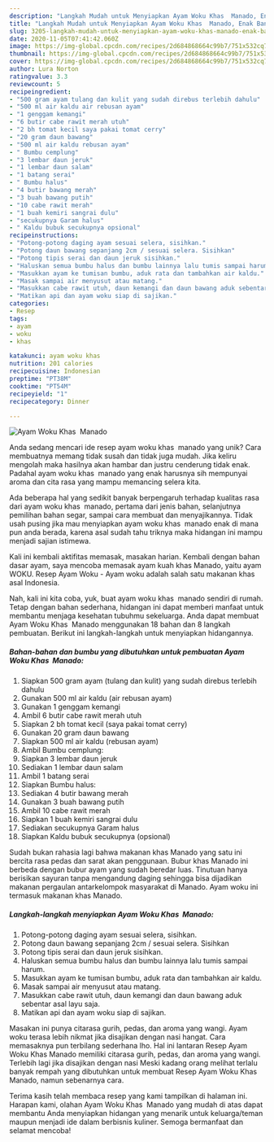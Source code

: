 ```yaml
---
description: "Langkah Mudah untuk Menyiapkan Ayam Woku Khas  Manado, Enak Banget"
title: "Langkah Mudah untuk Menyiapkan Ayam Woku Khas  Manado, Enak Banget"
slug: 3205-langkah-mudah-untuk-menyiapkan-ayam-woku-khas-manado-enak-banget
date: 2020-11-05T07:41:42.060Z
image: https://img-global.cpcdn.com/recipes/2d684868664c99b7/751x532cq70/ayam-woku-khas-manado-foto-resep-utama.jpg
thumbnail: https://img-global.cpcdn.com/recipes/2d684868664c99b7/751x532cq70/ayam-woku-khas-manado-foto-resep-utama.jpg
cover: https://img-global.cpcdn.com/recipes/2d684868664c99b7/751x532cq70/ayam-woku-khas-manado-foto-resep-utama.jpg
author: Lura Norton
ratingvalue: 3.3
reviewcount: 5
recipeingredient:
- "500 gram ayam tulang dan kulit yang sudah direbus terlebih dahulu"
- "500 ml air kaldu air rebusan ayam"
- "1 genggam kemangi"
- "6 butir cabe rawit merah utuh"
- "2 bh tomat kecil saya pakai tomat cerry"
- "20 gram daun bawang"
- "500 ml air kaldu rebusan ayam"
- " Bumbu cemplung"
- "3 lembar daun jeruk"
- "1 lembar daun salam"
- "1 batang serai"
- " Bumbu halus"
- "4 butir bawang merah"
- "3 buah bawang putih"
- "10 cabe rawit merah"
- "1 buah kemiri sangrai dulu"
- "secukupnya Garam halus"
- " Kaldu bubuk secukupnya opsional"
recipeinstructions:
- "Potong-potong daging ayam sesuai selera, sisihkan."
- "Potong daun bawang sepanjang 2cm / sesuai selera. Sisihkan"
- "Potong tipis serai dan daun jeruk sisihkan."
- "Haluskan semua bumbu halus dan bumbu lainnya lalu tumis sampai harum."
- "Masukkan ayam ke tumisan bumbu, aduk rata dan tambahkan air kaldu."
- "Masak sampai air menyusut atau matang."
- "Masukkan cabe rawit utuh, daun kemangi dan daun bawang aduk sebentar asal layu saja."
- "Matikan api dan ayam woku siap di sajikan."
categories:
- Resep
tags:
- ayam
- woku
- khas

katakunci: ayam woku khas 
nutrition: 201 calories
recipecuisine: Indonesian
preptime: "PT38M"
cooktime: "PT54M"
recipeyield: "1"
recipecategory: Dinner

---
```



![Ayam Woku Khas  Manado](https://img-global.cpcdn.com/recipes/2d684868664c99b7/751x532cq70/ayam-woku-khas-manado-foto-resep-utama.jpg)

Anda sedang mencari ide resep ayam woku khas  manado yang unik? Cara membuatnya memang tidak susah dan tidak juga mudah. Jika keliru mengolah maka hasilnya akan hambar dan justru cenderung tidak enak. Padahal ayam woku khas  manado yang enak harusnya sih mempunyai aroma dan cita rasa yang mampu memancing selera kita.

Ada beberapa hal yang sedikit banyak berpengaruh terhadap kualitas rasa dari ayam woku khas  manado, pertama dari jenis bahan, selanjutnya pemilihan bahan segar, sampai cara membuat dan menyajikannya. Tidak usah pusing jika mau menyiapkan ayam woku khas  manado enak di mana pun anda berada, karena asal sudah tahu triknya maka hidangan ini mampu menjadi sajian istimewa.

Kali ini kembali aktifitas memasak, masakan harian. Kembali dengan bahan dasar ayam, saya mencoba memasak ayam kuah khas Manado, yaitu ayam WOKU. Resep Ayam Woku - Ayam woku adalah salah satu makanan khas asal Indonesia.


Nah, kali ini kita coba, yuk, buat ayam woku khas  manado sendiri di rumah. Tetap dengan bahan sederhana, hidangan ini dapat memberi manfaat untuk membantu menjaga kesehatan tubuhmu sekeluarga. Anda dapat membuat Ayam Woku Khas  Manado menggunakan 18 bahan dan 8 langkah pembuatan. Berikut ini langkah-langkah untuk menyiapkan hidangannya.

<!--inarticleads1-->

##### Bahan-bahan dan bumbu yang dibutuhkan untuk pembuatan Ayam Woku Khas  Manado:

1. Siapkan 500 gram ayam (tulang dan kulit) yang sudah direbus terlebih dahulu
1. Gunakan 500 ml air kaldu (air rebusan ayam)
1. Gunakan 1 genggam kemangi
1. Ambil 6 butir cabe rawit merah utuh
1. Siapkan 2 bh tomat kecil (saya pakai tomat cerry)
1. Gunakan 20 gram daun bawang
1. Siapkan 500 ml air kaldu (rebusan ayam)
1. Ambil  Bumbu cemplung:
1. Siapkan 3 lembar daun jeruk
1. Sediakan 1 lembar daun salam
1. Ambil 1 batang serai
1. Siapkan  Bumbu halus:
1. Sediakan 4 butir bawang merah
1. Gunakan 3 buah bawang putih
1. Ambil 10 cabe rawit merah
1. Siapkan 1 buah kemiri sangrai dulu
1. Sediakan secukupnya Garam halus
1. Siapkan  Kaldu bubuk secukupnya (opsional)


Sudah bukan rahasia lagi bahwa makanan khas Manado yang satu ini bercita rasa pedas dan sarat akan penggunaan. Bubur khas Manado ini berbeda dengan bubur ayam yang sudah beredar luas. Tinutuan hanya berisikan sayuran tanpa mengandung daging sehingga bisa dijadikan makanan pergaulan antarkelompok masyarakat di Manado. Ayam woku ini termasuk makanan khas Manado. 

<!--inarticleads2-->

##### Langkah-langkah menyiapkan Ayam Woku Khas  Manado:

1. Potong-potong daging ayam sesuai selera, sisihkan.
1. Potong daun bawang sepanjang 2cm / sesuai selera. Sisihkan
1. Potong tipis serai dan daun jeruk sisihkan.
1. Haluskan semua bumbu halus dan bumbu lainnya lalu tumis sampai harum.
1. Masukkan ayam ke tumisan bumbu, aduk rata dan tambahkan air kaldu.
1. Masak sampai air menyusut atau matang.
1. Masukkan cabe rawit utuh, daun kemangi dan daun bawang aduk sebentar asal layu saja.
1. Matikan api dan ayam woku siap di sajikan.


Masakan ini punya citarasa gurih, pedas, dan aroma yang wangi. Ayam woku terasa lebih nikmat jika disajikan dengan nasi hangat. Cara memasaknya pun terbilang sederhana lho. Hal ini lantaran Resep Ayam Woku Khas Manado memiliki citarasa gurih, pedas, dan aroma yang wangi. Terlebih lagi jika disajikan dengan nasi Meski kadang orang melihat terlalu banyak rempah yang dibutuhkan untuk membuat Resep Ayam Woku Khas Manado, namun sebenarnya cara. 

Terima kasih telah membaca resep yang kami tampilkan di halaman ini. Harapan kami, olahan Ayam Woku Khas  Manado yang mudah di atas dapat membantu Anda menyiapkan hidangan yang menarik untuk keluarga/teman maupun menjadi ide dalam berbisnis kuliner. Semoga bermanfaat dan selamat mencoba!
